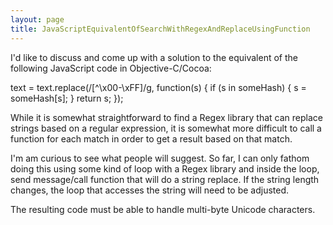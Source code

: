 ```yaml
---
layout: page
title: JavaScriptEquivalentOfSearchWithRegexAndReplaceUsingFunction
---
```


I'd like to discuss and come up with a solution to the equivalent of the following JavaScript code in Objective-C/Cocoa:

text = text.replace(/[^\x00-\xFF]/g,  function(s) {
			if (s in someHash) { s = someHash[s]; }
			return s;
			});

While it is somewhat straightforward to find a Regex library that can replace strings based on a regular expression, it is somewhat more difficult to call a function for each match in order to get a result based on that match.

I'm am curious to see what people will suggest. So far, I can only fathom doing this using some kind of loop with a Regex library and inside the loop, send message/call function that will do a string replace. If the string length changes, the loop that accesses the string will need to be adjusted.

The resulting code must be able to handle multi-byte Unicode characters.

